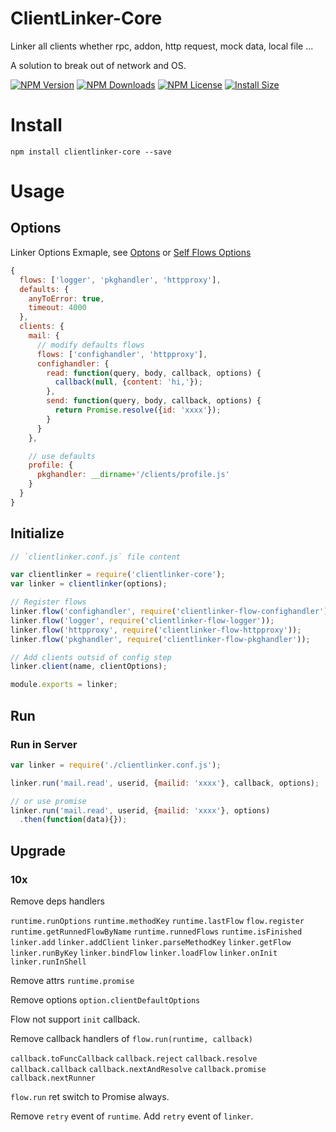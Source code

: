 ClientLinker-Core
==================

Linker all clients whether rpc, addon, http request, mock data, local file ...

A solution to break out of network and OS.

[![NPM Version][npm-image]][npm-url]
[![NPM Downloads][downloads-image]][npm-url]
[![NPM License][license-image]][npm-url]
[![Install Size][install-size-image]][install-size-url]

# Install

```shell
npm install clientlinker-core --save
```

# Usage

## Options

Linker Options Exmaple, see [Optons](https://github.com/Bacra/node-clientlinker/wiki/Linker-Options)
or [Self Flows Options](https://github.com/Bacra/node-clientlinker/wiki/Self-Flows-Options)

```javascript
{
  flows: ['logger', 'pkghandler', 'httpproxy'],
  defaults: {
    anyToError: true,
    timeout: 4000
  },
  clients: {
    mail: {
      // modify defaults flows
      flows: ['confighandler', 'httpproxy'],
      confighandler: {
        read: function(query, body, callback, options) {
          callback(null, {content: 'hi,'});
        },
        send: function(query, body, callback, options) {
          return Promise.resolve({id: 'xxxx'});
        }
      }
    },

    // use defaults
    profile: {
      pkghandler: __dirname+'/clients/profile.js'
    }
  }
}
```

## Initialize

```javascript
// `clientlinker.conf.js` file content

var clientlinker = require('clientlinker-core');
var linker = clientlinker(options);

// Register flows
linker.flow('confighandler', require('clientlinker-flow-confighandler'));
linker.flow('logger', require('clientlinker-flow-logger'));
linker.flow('httpproxy', require('clientlinker-flow-httpproxy'));
linker.flow('pkghandler', require('clientlinker-flow-pkghandler'));

// Add clients outsid of config step
linker.client(name, clientOptions);

module.exports = linker;
```

## Run

### Run in Server

```javascript
var linker = require('./clientlinker.conf.js');

linker.run('mail.read', userid, {mailid: 'xxxx'}, callback, options);

// or use promise
linker.run('mail.read', userid, {mailid: 'xxxx'}, options)
  .then(function(data){});
```

## Upgrade

### 10x

Remove deps handlers

`runtime.runOptions` `runtime.methodKey` `runtime.lastFlow`
`flow.register`
`runtime.getRunnedFlowByName` `runtime.runnedFlows` `runtime.isFinished`
`linker.add` `linker.addClient` `linker.parseMethodKey` `linker.getFlow` `linker.runByKey` `linker.bindFlow` `linker.loadFlow`
`linker.onInit` `linker.runInShell`

Remove attrs
`runtime.promise`

Remove options
`option.clientDefaultOptions`

Flow not support `init` callback.

Remove callback handlers of `flow.run(runtime, callback)`

`callback.toFuncCallback`
`callback.reject` `callback.resolve` `callback.callback` `callback.nextAndResolve` `callback.promise` `callback.nextRunner`

`flow.run` ret switch to Promise always.

Remove `retry` event of `runtime`. Add `retry` event of `linker`.


[npm-image]: https://img.shields.io/npm/v/clientlinker-core.svg
[downloads-image]: https://img.shields.io/npm/dm/clientlinker-core.svg
[npm-url]: https://www.npmjs.org/package/clientlinker-core
[license-image]: https://img.shields.io/npm/l/clientlinker-core.svg
[install-size-url]: https://packagephobia.now.sh/result?p=clientlinker-core
[install-size-image]: https://packagephobia.now.sh/badge?p=clientlinker-core
